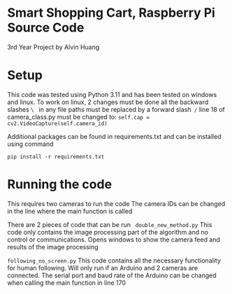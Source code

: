 # Smart Shopping Cart, Raspberry Pi Source Code
3rd Year Project by Alvin Huang

# Setup
This code was tested using Python 3.11 and has been tested on windows and linux.
To work on linux, 2 changes must be done
all the backward slashes ```\ ``` in any file paths must be replaced by a forward slash``` /```
line 18 of camera_class.py must be changed to:   ```self.cap = cv2.VideoCapture(self.camera_id)```

Additional packages can be found in requirements.txt and can be installed using command
```
pip install -r requirements.txt
```

# Running the code
This requires two cameras to run the code
The camera IDs can be changed in the line where the main function is called

There are 2 pieces of code that can be run
``` double_new_method.py```
This code only contains the image processing part of the algorithm and no control or communications.
Opens windows to show the camera feed and results of the image processing

```following_no_screen.py```
This code contains all the necessary functionality for human following. Will only run if an Arduino and 2 cameras are connected.
The serial port and baud rate of the Arduino can be changed when calling the main function in line 170
